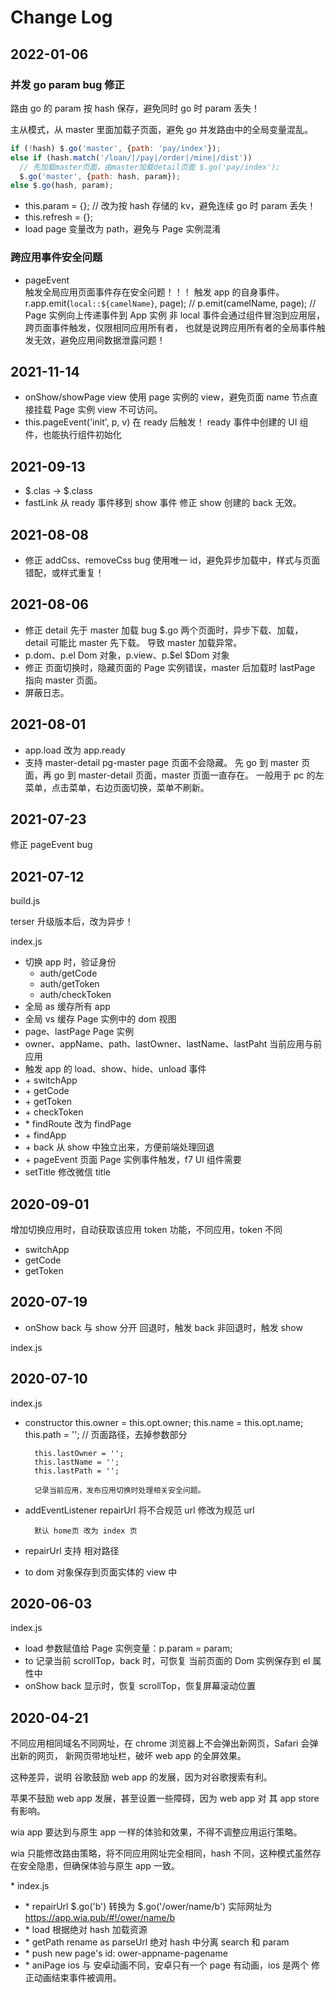 # Change Log

## 2022-01-06

### 并发 go param bug 修正

路由 go 的 param 按 hash 保存，避免同时 go 时 param 丢失！

主从模式，从 master 里面加载子页面，避免 go 并发路由中的全局变量混乱。

```js
if (!hash) $.go('master', {path: 'pay/index'});
else if (hash.match('/loan/|/pay|/order|/mine|/dist'))
  // 先加载master页面，由master加载detail页面 $.go('pay/index');
  $.go('master', {path: hash, param});
else $.go(hash, param);
```

- this.param = {}; // 改为按 hash 存储的 kv，避免连续 go 时 param 丢失！
- this.refresh = {};
- load page 变量改为 path，避免与 Page 实例混淆

### 跨应用事件安全问题

- pageEvent  
  触发全局应用页面事件存在安全问题！！！
  触发 app 的自身事件。
  r.app.emit(`local::${camelName}`, page);
  // p.emit(camelName, page); // Page 实例向上传递事件到 App 实例
  非 local 事件会通过组件冒泡到应用层，跨页面事件触发，仅限相同应用所有者，
  也就是说跨应用所有者的全局事件触发无效，避免应用间数据泄露问题！

## 2021-11-14

- onShow/showPage
  view 使用 page 实例的 view，避免页面 name 节点直接挂载 Page 实例 view 不可访问。
- this.pageEvent('init', p, v) 在 ready 后触发！
  ready 事件中创建的 UI 组件，也能执行组件初始化

## 2021-09-13

- $.clas -> $.class
- fastLink 从 ready 事件移到 show 事件
  修正 show 创建的 back 无效。

## 2021-08-08

- 修正 addCss、removeCss bug
  使用唯一 id，避免异步加载中，样式与页面错配，或样式重复！

## 2021-08-06

- 修正 detail 先于 master 加载 bug
  $.go 两个页面时，异步下载、加载，detail 可能比 master 先下载。
  导致 master 加载异常。
- p.dom、p.el Dom 对象，p.view、p.$el $Dom 对象
- 修正 页面切换时，隐藏页面的 Page 实例错误，master 后加载时 lastPage 指向 master 页面。
- 屏蔽日志。

## 2021-08-01

- app.load 改为 app.ready
- 支持 master-detail
  pg-master page 页面不会隐藏。
  先 go 到 master 页面，再 go 到 master-detail 页面，master 页面一直存在。
  一般用于 pc 的左菜单，点击菜单，右边页面切换，菜单不刷新。

## 2021-07-23

修正 pageEvent bug

## 2021-07-12

build.js

terser 升级版本后，改为异步！

index.js

- 切换 app 时，验证身份
  - auth/getCode
  - auth/getToken
  - auth/checkToken
- 全局 as 缓存所有 app
- 全局 vs 缓存 Page 实例中的 dom 视图
- page、lastPage Page 实例
- owner、appName、path、lastOwner、lastName、lastPaht 当前应用与前应用
- 触发 app 的 load、show、hide、unload 事件
- \+ switchApp
- \+ getCode
- \+ getToken
- \+ checkToken
- \* findRoute 改为 findPage
- \+ findApp
- \+ back 从 show 中独立出来，方便前端处理回退
- \+ pageEvent 页面 Page 实例事件触发，f7 UI 组件需要
- setTitle 修改微信 title

## 2020-09-01

增加切换应用时，自动获取该应用 token 功能，不同应用，token 不同

- switchApp
- getCode
- getToken

## 2020-07-19

- onShow
  back 与 show 分开
  回退时，触发 back
  非回退时，触发 show

index.js

## 2020-07-10

index.js

- constructor
  this.owner = this.opt.owner;
  this.name = this.opt.name;
  this.path = ''; // 页面路径，去掉参数部分

      	this.lastOwner = '';
      	this.lastName = '';
      	this.lastPath = '';

      	记录当前应用，发布应用切换时处理相关安全问题。

- addEventListener
  repairUrl 将不合规范 url 修改为规范 url

      	默认 home页 改为 index 页

- repairUrl
  支持 相对路径
- to
  dom 对象保存到页面实体的 view 中

## 2020-06-03

index.js

- load
  参数赋值给 Page 实例变量：p.param = param;
- to
  记录当前 scrollTop，back 时，可恢复
  当前页面的 Dom 实例保存到 el 属性中
- onShow
  back 显示时，恢复 scrollTop，恢复屏幕滚动位置

## 2020-04-21

不同应用相同域名不同网址，在 chrome 浏览器上不会弹出新网页，Safari 会弹出新的网页，
新网页带地址栏，破坏 web app 的全屏效果。

这种差异，说明 谷歌鼓励 web app 的发展，因为对谷歌搜索有利。

苹果不鼓励 web app 发展，甚至设置一些障碍，因为 web app 对 其 app store 有影响。

wia app 要达到与原生 app 一样的体验和效果，不得不调整应用运行策略。

wia 只能修改路由策略，将不同应用网址完全相同，hash 不同，这种模式虽然存在安全隐患，但确保体验与原生 app 一致。

\* index.js

- \* repairUrl
  $.go('b') 转换为 $.go('/ower/name/b')
  实际网址为 https://app.wia.pub/#!/ower/name/b
- \* load
  根据绝对 hash 加载资源
- \* getPath rename as parseUrl
  绝对 hash 中分离 search 和 param
- \* push
  new page's id: ower-appname-pagename
- \* aniPage
  ios 与 安卓动画不同，安卓只有一个 page 有动画，ios 是两个
  修正动画结束事件被调用。
